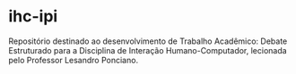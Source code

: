 # ihc-ipi
Repositório destinado ao desenvolvimento de Trabalho Acadêmico: Debate Estruturado para a Disciplina de Interação Humano-Computador, lecionada pelo Professor Lesandro Ponciano.
